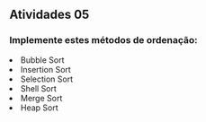## Atividades 05

<h3>Implemente estes métodos de ordenação:</h3>
<p>
<li>Bubble Sort<br><li>Insertion Sort<br><li>Selection Sort<br><li>Shell Sort<br><li>Merge Sort<br><li>Heap Sort
</p>
